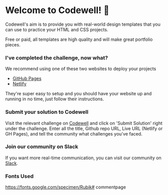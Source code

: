 
# Welcome to Codewell! 👋

Codewell's aim is to provide you with real-world design templates that you can use to practice your HTML and CSS projects. 

Free or paid, all templates are high quality and will make great portfolio pieces.

### I've completed the challenge, now what?

We recommend using one of these two websites to deploy your projects

- [GitHub Pages](https://pages.github.com/)
- [Netlify](https://www.netlify.com/)

They're super easy to setup and you should have your website up and running in no time, just follow their instructions.


### Submit your solution to Codewell

Visit the relevant challenge on [Codewell](https://codewell.cc) and click on 'Submit Solution' right under the challenge.
Enter all the title, Github repo URL, Live URL (Netlify or GH Pages), and tell the community what challenges you've faced.

### Join our community on Slack

If you want more real-time communication, you can visit our community on [Slack](https://join.slack.com/t/codewell-hq/shared_invite/zt-ni8c9g8h-gNYWrmqQ3Uh37dcLg9~LMQ). 


### Fonts Used

https://fonts.google.com/specimen/Rubik# commentpage
